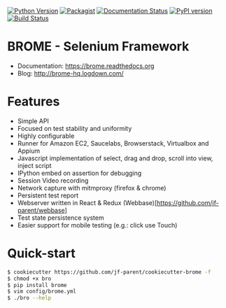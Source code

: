 [![Python Version](https://img.shields.io/badge/python-3.5-blue.svg)](https://www.python.org/downloads/release/python-350/)
[![Packagist](https://img.shields.io/packagist/l/doctrine/orm.svg?maxAge=2592000)](https://opensource.org/licenses/MIT)
[![Documentation Status](https://readthedocs.org/projects/brome/badge/?version=release)](http://brome.readthedocs.io/en/release/?badge=release)
[![PyPI version](https://badge.fury.io/py/brome.svg)](https://badge.fury.io/py/brome)
[![Build Status](https://travis-ci.org/jf-parent/brome.svg?branch=release)](https://travis-ci.org/jf-parent/brome)

# BROME - Selenium Framework

* Documentation: https://brome.readthedocs.org
* Blog: http://brome-hq.logdown.com/

# Features

* Simple API
* Focused on test stability and uniformity
* Highly configurable
* Runner for Amazon EC2, Saucelabs, Browserstack, Virtualbox and Appium
* Javascript implementation of select, drag and drop, scroll into view, inject script
* IPython embed on assertion for debugging
* Session Video recording
* Network capture with mitmproxy (firefox & chrome)
* Persistent test report
* Webserver written in React & Redux (Webbase)[https://github.com/jf-parent/webbase]
* Test state persistence system
* Easier support for mobile testing (e.g.: click use Touch)

# Quick-start

```bash
$ cookiecutter https://github.com/jf-parent/cookiecutter-brome -f
$ chmod +x bro
$ pip install brome
$ vim config/brome.yml
$ ./bro --help
```

